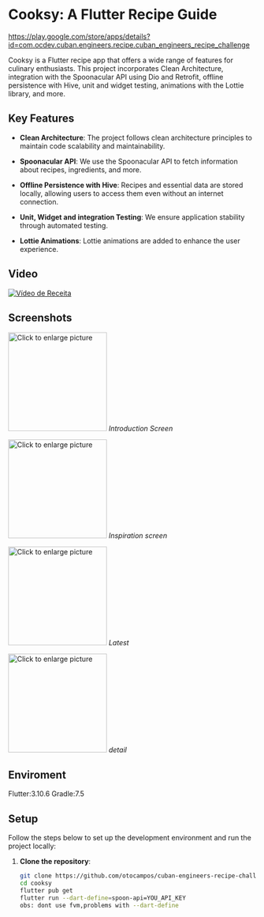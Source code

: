 # Cooksy: A Flutter Recipe Guide

https://play.google.com/store/apps/details?id=com.ocdev.cuban.engineers.recipe.cuban_engineers_recipe_challenge

Cooksy is a Flutter recipe app that offers a wide range of features for culinary enthusiasts. This project incorporates Clean Architecture, integration with the Spoonacular API using Dio and Retrofit, offline persistence with Hive, unit and widget testing, animations with the Lottie library, and more.

## Key Features

- **Clean Architecture**: The project follows clean architecture principles to maintain code scalability and maintainability.

- **Spoonacular API**: We use the Spoonacular API to fetch information about recipes, ingredients, and more.

- **Offline Persistence with Hive**: Recipes and essential data are stored locally, allowing users to access them even without an internet connection.

- **Unit, Widget and integration Testing**: We ensure application stability through automated testing.

- **Lottie Animations**: Lottie animations are added to enhance the user experience.

## Video 
[![Vídeo de Receita](https://i9.ytimg.com/vi_webp/e1JJc8hKfLI/mqdefault.webp?v=653f4b75&sqp=CJCW_akG&rs=AOn4CLBm7lKR9bkzerTuCM4zC2PzVK-v3A)](https://www.youtube.com/watch?v=e1JJc8hKfLI)

## Screenshots

<a href="https://drive.google.com/uc?id=1MU62FsKLCOiJgYTvFK62CErYRNt1v8Fn"><img src="https://drive.google.com/uc?id=1MU62FsKLCOiJgYTvFK62CErYRNt1v8Fn" style="width: 200px; max-width: 100%; height: auto" title="Click to enlarge picture" /></a>
*Introduction Screen*

<a href="https://drive.google.com/uc?id=1zL-aDdhgjj6uF7atE4ukNc6kRgkPyrGS"><img src="https://drive.google.com/uc?id=1zL-aDdhgjj6uF7atE4ukNc6kRgkPyrGS" style="width: 200px; max-width: 100%; height: auto" title="Click to enlarge picture" /></a>
*Inspiration screen*

<a href="https://drive.google.com/uc?id=13f46YcYb_7ugXZ3vd2Pb4vTPVbBGsNak"><img src="https://drive.google.com/uc?id=13f46YcYb_7ugXZ3vd2Pb4vTPVbBGsNak" style="width: 200px; max-width: 100%; height: auto" title="Click to enlarge picture" /></a>
*Latest*

<a href="https://drive.google.com/uc?id=1kC5asc04KL0nKYnpbpZcl2fZwM7QSZef"><img src="https://drive.google.com/uc?id=1kC5asc04KL0nKYnpbpZcl2fZwM7QSZef" style="width: 200px; max-width: 100%; height: auto" title="Click to enlarge picture" /></a>
*detail*

## Enviroment
Flutter:3.10.6
Gradle:7.5


## Setup

Follow the steps below to set up the development environment and run the project locally:

1. **Clone the repository**:

   ```bash
   git clone https://github.com/otocampos/cuban-engineers-recipe-challenge.git
   cd cooksy
   flutter pub get
   flutter run --dart-define=spoon-api=YOU_API_KEY
   obs: dont use fvm,problems with --dart-define
